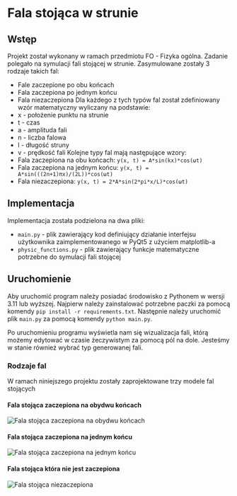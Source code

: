 # Fala stojąca w strunie

## Wstęp
Projekt został wykonany w ramach przedmiotu FO - Fizyka ogólna.
Zadanie polegało na symulacji fali stojącej w strunie. Zasymulowane zostały 3 rodzaje takich fal:
- Fale zaczepione po obu końcach
- Fala zaczepiona po jednym końcu
- Fala niezaczepiona
Dla każdego z tych typów fal został zdefiniowany wzór matematyczny wyliczany na podstawie:
- x - położenie punktu na strunie
- t - czas
- a - amplituda fali
- n - liczba falowa
- l - długość struny
- v - prędkość fali
Kolejne typy fal mają następujące wzory:
- Fala zaczepiona na obu końcach: `y(x, t) = A*sin(kx)*cos(ωt)`
- Fala zaczepiona na jednym końcu: `y(x, t) = A*sin(((2n+1)πx)/(2L))*cos(ωt)`
- Fala niezaczepiona: `y(x, t) = 2*A*sin(2*pi*x/L)*cos(ωt)`

## Implementacja
Implementacja została podzielona na dwa pliki:
- `main.py` - plik zawierający kod definiujący działanie interfejsu użytkownika zaimplementowanego w PyQt5 z użyciem matplotlib-a
- `physic_functions.py` - plik zawierający funkcje matematyczne potrzebne do symulacji fali stojącej


## Uruchomienie
Aby uruchomić program należy posiadać środowisko z Pythonem w wersji 3.11 lub wyższej. 
Najpierw należy zainstalować potrzebne paczki za pomocą komendy `pip install -r requirements.txt`.
Następnie należy uruchomić plik `main.py` za pomocą komendy `python main.py`.

Po uruchomieniu programu wyświetla nam się wizualizacja fali, którą możemy edytować w czasie żeczywistym za pomocą pól na dole. Jesteśmy w stanie również wybrać typ generowanej fali.

### Rodzaje fal
W ramach niniejszego projektu zostały zaprojektowane trzy modele fal stojących

#### Fala stojąca zaczepiona na obydwu końcach
![Fala stojąca zaczepiona na obydwu końcach](documentation/standing_wave_fixed_on_both_ends.gif)

#### Fala stojąca zaczepiona na jednym końcu
![Fala stojąca zaczepiona na jednym końcu](documentation/standing_wave_fixed_on_one_end.gif)

#### Fala stojąca która nie jest zaczepiona
![Fala stojąca niezaczepiona](documentation/standing_wave_not_fixed.gif)

